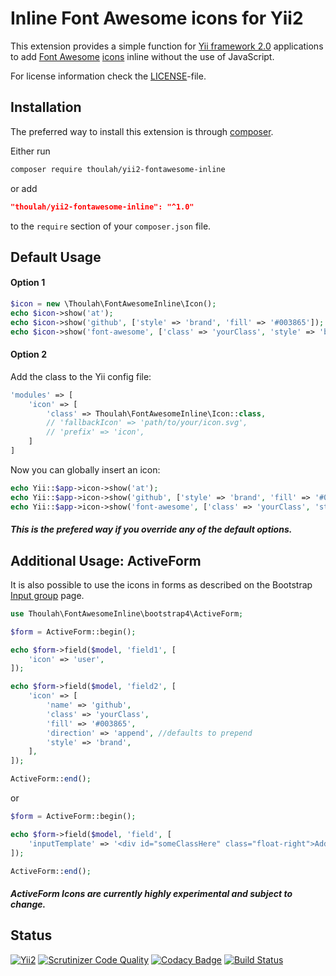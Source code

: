 Inline Font Awesome icons for Yii2
==================================

This extension provides a simple function for [Yii framework 2.0](http://www.yiiframework.com/) applications to add
[Font Awesome](https://fontawesome.com/) [icons](https://fontawesome.com/icons) inline without the use of JavaScript.

For license information check the [LICENSE](https://github.com/Thoulah/yii2-fontawesome-inline/blob/master/LICENSE)-file.


Installation
------------

The preferred way to install this extension is through [composer](https://getcomposer.org/).

Either run

```bash
composer require thoulah/yii2-fontawesome-inline
```

or add

```json
"thoulah/yii2-fontawesome-inline": "^1.0"
```

to the `require` section of your `composer.json` file.


Default Usage
-------------

#### Option 1

```php
$icon = new \Thoulah\FontAwesomeInline\Icon();
echo $icon->show('at');
echo $icon->show('github', ['style' => 'brand', 'fill' => '#003865']);
echo $icon->show('font-awesome', ['class' => 'yourClass', 'style' => 'brand']);
```

#### Option 2

Add the class to the Yii config file:
```php
'modules' => [
	'icon' => [
		'class' => Thoulah\FontAwesomeInline\Icon::class,
		// 'fallbackIcon' => 'path/to/your/icon.svg',
		// 'prefix' => 'icon',
	]
]
```

Now you can globally insert an icon:
```php
echo Yii::$app->icon->show('at');
echo Yii::$app->icon->show('github', ['style' => 'brand', 'fill' => '#003865']);
echo Yii::$app->icon->show('font-awesome', ['class' => 'yourClass', 'style' => 'brand']);
```

##### This is the prefered way if you override any of the default options.


Additional Usage: ActiveForm
----------------------------

It is also possible to use the icons in forms as described on the Bootstrap [Input group](https://getbootstrap.com/docs/4.3/components/input-group/) page.
```php
use Thoulah\FontAwesomeInline\bootstrap4\ActiveForm;

$form = ActiveForm::begin();

echo $form->field($model, 'field1', [
	'icon' => 'user',
]);

echo $form->field($model, 'field2', [
	'icon' => [
		'name' => 'github',
		'class' => 'yourClass',
		'fill' => '#003865',
		'direction' => 'append', //defaults to prepend
		'style' => 'brand',
	],
]);

ActiveForm::end();
```
or
```php
$form = ActiveForm::begin();

echo $form->field($model, 'field', [
	'inputTemplate' => '<div id="someClassHere" class="float-right">Addition Info?</div>'.Yii::$app->icon->activeFieldAddon('font-awesome', ['style' => 'brand']),
]);

ActiveForm::end();
```

##### ActiveForm Icons are currently highly experimental and subject to change.

Status
------

[![Yii2](https://img.shields.io/badge/Powered_by-Yii_Framework-brightgreen.svg)](https://www.yiiframework.com/)
[![Scrutinizer Code Quality](https://scrutinizer-ci.com/g/Thoulah/yii2-fontawesome-inline/badges/quality-score.png?b=master)](https://scrutinizer-ci.com/g/Thoulah/yii2-fontawesome-inline/?branch=master)
[![Codacy Badge](https://api.codacy.com/project/badge/Grade/77359b0ae813411895da7d33bb009bf0)](https://www.codacy.com/app/Thoulah/yii2-fontawesome-inline?utm_source=github.com&amp;utm_medium=referral&amp;utm_content=Thoulah/yii2-fontawesome-inline&amp;utm_campaign=Badge_Grade)
[![Build Status](https://travis-ci.com/Thoulah/yii2-fontawesome-inline.svg?branch=master)](https://travis-ci.com/Thoulah/yii2-fontawesome-inline)
